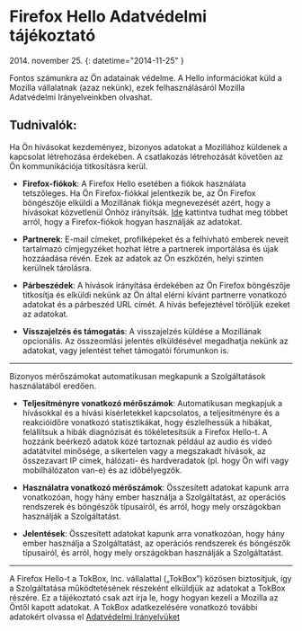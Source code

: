 # Firefox Hello Adatvédelmi tájékoztató

2014\. november 25.
{: datetime="2014-11-25" }

Fontos számunkra az Ön adatainak védelme. A Hello információkat küld a Mozilla vállalatnak (azaz nekünk), ezek felhasználásáról Mozilla Adatvédelmi Irányelveinkben olvashat.

## Tudnivalók:

Ha Ön hívásokat kezdeményez, bizonyos adatokat a Mozillához küldenek a kapcsolat létrehozása érdekében. A csatlakozás létrehozását követően az Ön kommunikációja titkosításra kerül.

* **Firefox-fiókok**: A Firefox Hello esetében a fiókok használata tetszőleges. Ha Ön Firefox-fiókkal jelentkezik be, az Ön Firefox böngészője elküldi a Mozillának fiókja megnevezését azért, hogy a hívásokat közvetlenül Önhöz irányítsák. [Ide](https://www.mozilla.org/privacy/firefox-cloud/) kattintva tudhat meg többet arról, hogy a Firefox-fiókok hogyan használják az adatokat.

* **Partnerek**: E-mail címeket, profilképeket és a felhívható emberek neveit tartalmazó címjegyzéket hozhat létre a partnerek importálása és újak hozzáadása révén. Ezek az adatok az Ön eszközén, helyi szinten kerülnek tárolásra.

* **Párbeszédek**: A hívások irányítása érdekében az Ön Firefox böngészője titkosítja és elküldi nekünk az Ön által elérni kívánt partnerre vonatkozó adatokat és a párbeszéd URL címét. A hívás befejeztével töröljük ezeket az adatokat.

* **Visszajelzés és támogatás**: A visszajelzés küldése a Mozillának opcionális.  Az összeomlási jelentés elküldésével megadhatja nekünk az adatokat, vagy jelentést tehet támogatói fórumunkon is.

---------------------------------------

Bizonyos mérőszámokat automatikusan megkapunk a Szolgáltatások használatából eredően.

* **Teljesítményre vonatkozó mérőszámok**: Automatikusan megkapjuk a hívásokkal és a hívási kísérletekkel kapcsolatos, a teljesítményre és a reakcióidőre vonatkozó statisztikákat, hogy észlelhessük a hibákat, felállítsuk a hibák diagnózisát és tökéletesítsük a Firefox Hello-t.  A hozzánk beérkező adatok közé tartoznak például az audio és videó adatátvitel minősége, a sikertelen vagy a megszakadt hívások, az összezavart IP címek, hálózati- és hardveradatok (pl. hogy Ön wifi vagy mobilhálózaton van-e) és az időbélyegzők.

* **Használatra vonatkozó mérőszámok**: Összesített adatokat kapunk arra vonatkozóan, hogy hány ember használja a Szolgáltatást, az operációs rendszerek és böngészők típusairól, és arról, hogy mely országokban használják a Szolgáltatást.

* **Jelentések**: Összesített adatokat kapunk arra vonatkozóan, hogy hány ember használja a Szolgáltatást, az operációs rendszerek és böngészők típusairól, és arról, hogy mely országokban használják a Szolgáltatást.

---------------------------------------

A Firefox Hello-t a TokBox, Inc. vállalattal („TokBox”) közösen biztosítjuk, így a Szolgáltatása működtetésének részeként elküldjük az adatokat a TokBox részére.  Ez a tájékoztató csak azt írja le, hogy hogyan kezeli a Mozilla az Öntől kapott adatokat. A TokBox adatkezelésére vonatkozó további adatokért olvassa el [Adatvédelmi Irányelvüket]( https://tokbox.com/support/privacy-policy)

